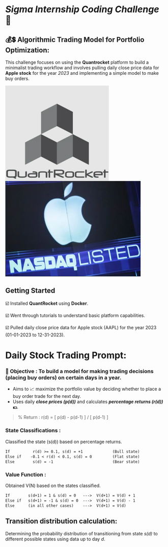 # _Sigma Internship Coding Challenge_ 🚀
## 💰💲 Algorithmic Trading Model for Portfolio Optimization:

This challenge focuses on using the **Quantrocket** platform to build a minimalist trading workflow and involves pulling daily close price data for **Apple stock** for the year _2023_ 
and implementing a simple model to make buy orders.

<img src= "https://github.com/prakash2903/Sigma_Challenge/blob/main/img/qr.PNG" height = 300, width = 325, align=left>

<img src= "https://github.com/prakash2903/Sigma_Challenge/blob/main/img/AppleStock.PNG" height = 300, width = 425>

## Getting Started
  ☑️ Installed **QuantRocket** using **Docker**.

  ☑️ Went through tutorials to understand basic platform capabilities.

  ☑️ Pulled daily close price data for Apple stock (AAPL) for the year 2023 (01-01-2023 to 12-31-2023).

# Daily Stock Trading Prompt:
### 🎯 Objective : To build a model for making trading decisions (placing buy orders) on certain days in a year.
* Aims to 📈 maximize the portfolio value by deciding whether to place a buy order trade for the next day.
* Uses daily **_close prices (p(d))_** and calculates **_percentage returns (r(d))_ 💵**.

> % Return : r(d) = [ p(d) - p(d-1) ]  / [ p(d-1) ]

### State Classifications :
Classified the state (s(d)) based on percentage returns.
```
If          r(d) >= 0.1, s(d) = +1             (Bull state)
Else if    -0.1 < r(d) < 0.1, s(d) = 0         (Flat state)
Else        s(d) = -1                          (Bear state)
```

### Value Function :
Obtained V(N) based on the states classified.
```
If        s(d+1) = 1 & s(d) = 0   --->  V(d+1) = V(d) + 1
Else if   s(d+1) = -1 & s(d) = 0  --->  V(d+1) = V(d) - 1
Else      (in all other cases)    --->  V(d+1) = V(d)
```

## Transition distribution calculation:
Determining the probability distribution of transitioning from state _s(d)_ to different possible states using data up to day _d_.


